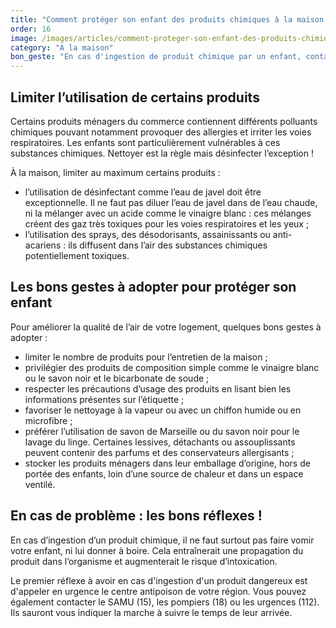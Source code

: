 ```yaml
---
title: "Comment protéger son enfant des produits chimiques à la maison ?"
order: 16
image: /images/articles/comment-proteger-son-enfant-des-produits-chimiques-a-la-maison.jpg
category: "A la maison"
bon_geste: "En cas d'ingestion de produit chimique par un enfant, contacter directement le <a href=\"https://centres-antipoison.net/\" target=\"_blank\" rel=\"nofollow noopener noreferrer\">centre anti-poison</a> le plus proche."
---
```


## Limiter l’utilisation de certains produits

Certains produits ménagers du commerce contiennent différents polluants chimiques pouvant notamment provoquer des allergies et irriter les voies respiratoires. Les enfants sont particulièrement vulnérables à ces substances chimiques. Nettoyer est la règle mais désinfecter l’exception !

À la maison, limiter au maximum certains produits :  
- l’utilisation de désinfectant comme l’eau de javel doit être exceptionnelle. Il ne faut pas diluer l’eau de javel dans de l’eau chaude, ni la mélanger avec un acide comme le vinaigre blanc : ces mélanges créent des gaz très toxiques pour les voies respiratoires et les yeux ;
- l’utilisation des sprays, des désodorisants, assainissants ou anti-acariens : ils diffusent dans l’air des substances chimiques potentiellement toxiques.

## Les bons gestes à adopter pour protéger son enfant

Pour améliorer la qualité de l’air de votre logement, quelques bons gestes à adopter :
- limiter le nombre de produits pour l’entretien de la maison ;
- privilégier des produits de composition simple comme le vinaigre blanc ou le savon noir et le bicarbonate de soude ; 
- respecter les précautions d’usage des produits en lisant bien les informations présentes sur l’étiquette ;
- favoriser le nettoyage à la vapeur ou avec un chiffon humide ou en microfibre ;
- préférer l’utilisation de savon de Marseille ou du savon noir pour le lavage du linge. Certaines lessives, détachants ou assouplissants peuvent contenir des parfums et des conservateurs allergisants ;
- stocker les produits ménagers dans leur emballage d’origine, hors de portée des enfants, loin d’une source de chaleur et dans un espace ventilé.

## En cas de problème : les bons réflexes !

En cas d’ingestion d’un produit chimique, il ne faut surtout pas faire vomir votre enfant, ni lui donner à boire. Cela entraînerait une propagation du produit dans l’organisme et augmenterait le risque d’intoxication. 

Le premier réflexe à avoir en cas d'ingestion d'un produit dangereux est d'appeler en urgence le centre antipoison de votre région. Vous pouvez également contacter le SAMU (15),  les pompiers (18) ou les urgences (112). Ils sauront vous indiquer la marche à suivre le temps de leur arrivée.

